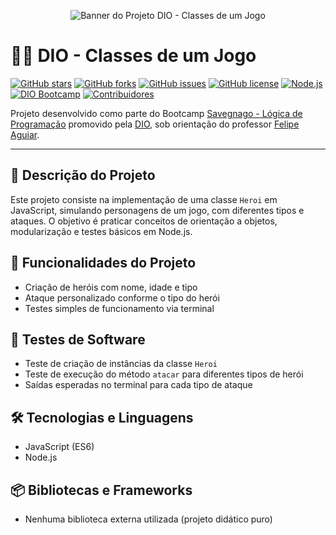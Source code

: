 <p align="center">
  <img src="https://raw.githubusercontent.com/francildoalves/dio-classes-de-um-jogo/main/docs/banner-dio-classes-jogo.png" alt="Banner do Projeto DIO - Classes de um Jogo" style="max-width: 100%;">
</p>

# 🦸‍♂️ DIO - Classes de um Jogo

[![GitHub stars](https://img.shields.io/github/stars/francildoalves/dio-classes-de-um-jogo?style=social)](https://github.com/francildoalves/dio-classes-de-um-jogo/stargazers)
[![GitHub forks](https://img.shields.io/github/forks/francildoalves/dio-classes-de-um-jogo?style=social)](https://github.com/francildoalves/dio-classes-de-um-jogo/forks)
[![GitHub issues](https://img.shields.io/github/issues/francildoalves/dio-classes-de-um-jogo?color=blue)](https://github.com/francildoalves/dio-classes-de-um-jogo/issues)
[![GitHub license](https://img.shields.io/github/license/francildoalves/dio-classes-de-um-jogo)](./LICENSE)
[![Node.js](https://img.shields.io/badge/Node.js-18.x-green?logo=node.js)](https://nodejs.org/)
[![DIO Bootcamp](https://img.shields.io/badge/DIO-Bootcamp-blueviolet?logo=data:image/svg+xml;base64,PHN2ZyBmaWxsPSIjZmZmIiB2aWV3Qm94PSIwIDAgMjQgMjQiPjxwYXRoIGQ9Ik0xMiAyQzYuNDggMiAyIDYuNDggMiAxMnM0LjQ4IDEwIDEwIDEwIDEwLTQuNDggMTAtMTBTMTcuNTIgMiAxMiAyem0wIDE4Yy00LjQxIDAtOC0zLjU5LTgtOHMzLjU5LTggOC04IDggMy41OSA4IDgtMy41OSA4LTggOHoiLz48L3N2Zz4=)](https://www.dio.me/bootcamp/savegnago-logica-de-programacao)
[![Contribuidores](https://img.shields.io/github/contributors/francildoalves/dio-classes-de-um-jogo)](https://github.com/francildoalves/dio-classes-de-um-jogo/graphs/contributors)

Projeto desenvolvido como parte do Bootcamp [Savegnago - Lógica de Programação](https://www.dio.me/bootcamp/savegnago-logica-de-programacao) promovido pela [DIO](https://www.dio.me/), sob orientação do professor [Felipe Aguiar](https://github.com/felipeAguiarCode).

---

## 📖 Descrição do Projeto

Este projeto consiste na implementação de uma classe `Heroi` em JavaScript, simulando personagens de um jogo, com diferentes tipos e ataques. O objetivo é praticar conceitos de orientação a objetos, modularização e testes básicos em Node.js.

## 🚀 Funcionalidades do Projeto

- Criação de heróis com nome, idade e tipo
- Ataque personalizado conforme o tipo do herói
- Testes simples de funcionamento via terminal

## 🧪 Testes de Software

- Teste de criação de instâncias da classe `Heroi`
- Teste de execução do método `atacar` para diferentes tipos de herói
- Saídas esperadas no terminal para cada tipo de ataque

## 🛠️ Tecnologias e Linguagens

- JavaScript (ES6)
- Node.js

## 📦 Bibliotecas e Frameworks

- Nenhuma biblioteca externa utilizada (projeto didático puro)

